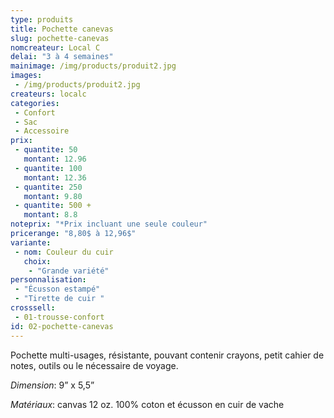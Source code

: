 ```yaml
---
type: produits
title: Pochette canevas
slug: pochette-canevas
nomcreateur: Local C
delai: "3 à 4 semaines"
mainimage: /img/products/produit2.jpg
images:
 - /img/products/produit2.jpg
createurs: localc
categories:
 - Confort
 - Sac
 - Accessoire
prix:
 - quantite: 50
   montant: 12.96
 - quantite: 100
   montant: 12.36
 - quantite: 250
   montant: 9.80
 - quantite: 500 +
   montant: 8.8
noteprix: "*Prix incluant une seule couleur"
pricerange: "8,80$ à 12,96$"
variante:
 - nom: Couleur du cuir
   choix:
    - "Grande variété"
personnalisation:
 - "Écusson estampé"
 - "Tirette de cuir "
crosssell:
 - 01-trousse-confort
id: 02-pochette-canevas
---
```


Pochette multi-usages, résistante, pouvant contenir crayons, petit cahier de notes, outils ou le nécessaire de voyage.

*Dimension*: 9” x 5,5”

*Matériaux*: canvas 12 oz. 100% coton et écusson en cuir de vache